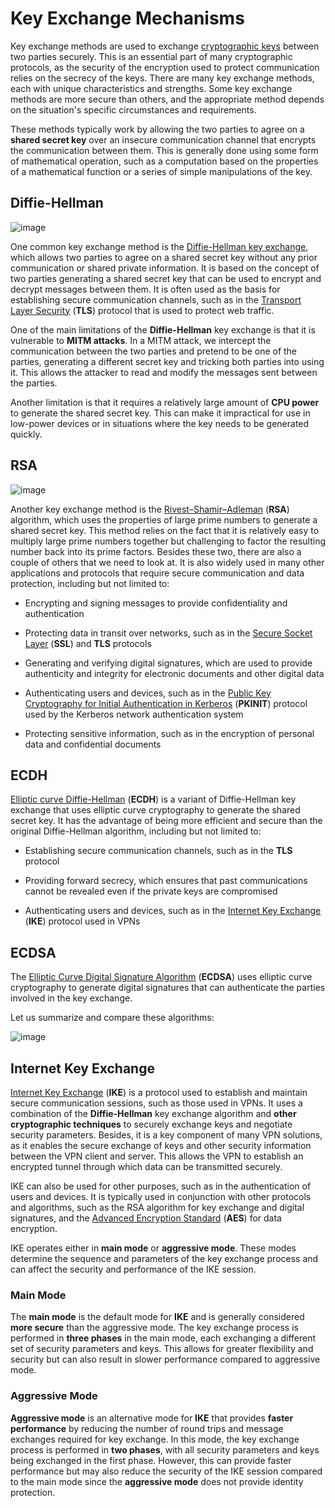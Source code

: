 # Key Exchange Mechanisms

Key exchange methods are used to exchange [cryptographic keys](https://www.cloudflare.com/learning/ssl/what-is-a-cryptographic-key/) between two parties securely. This is an essential part of many cryptographic protocols, as the security of the encryption used to protect communication relies on the secrecy of the keys. There are many key exchange methods, each with unique characteristics and strengths. Some key exchange methods are more secure than others, and the appropriate method depends on the situation's specific circumstances and requirements.

These methods typically work by allowing the two parties to agree on a **shared secret key** over an insecure communication channel that encrypts the communication between them. This is generally done using some form of mathematical operation, such as a computation based on the properties of a mathematical function or a series of simple manipulations of the key.

## Diffie-Hellman

![image](https://github.com/user-attachments/assets/d8010f30-fdf4-4938-917d-ccdf27294649)

One common key exchange method is the [Diffie-Hellman key exchange](https://www.comparitech.com/blog/information-security/diffie-hellman-key-exchange/), which allows two parties to agree on a shared secret key without any prior communication or shared private information. It is based on the concept of two parties generating a shared secret key that can be used to encrypt and decrypt messages between them. It is often used as the basis for establishing secure communication channels, such as in the [Transport Layer Security](https://www.cloudflare.com/learning/ssl/transport-layer-security-tls/) (**TLS**) protocol that is used to protect web traffic.

One of the main limitations of the **Diffie-Hellman** key exchange is that it is vulnerable to **MITM attacks**. In a MITM attack, we intercept the communication between the two parties and pretend to be one of the parties, generating a different secret key and tricking both parties into using it. This allows the attacker to read and modify the messages sent between the parties.

Another limitation is that it requires a relatively large amount of **CPU power** to generate the shared secret key. This can make it impractical for use in low-power devices or in situations where the key needs to be generated quickly.

## RSA

![image](https://github.com/user-attachments/assets/79c30bbd-9078-4779-b27e-f637cf3feff0)

Another key exchange method is the [Rivest–Shamir–Adleman](https://www.venafi.com/blog/how-diffie-hellman-key-exchange-different-rsa) (**RSA**) algorithm, which uses the properties of large prime numbers to generate a shared secret key. This method relies on the fact that it is relatively easy to multiply large prime numbers together but challenging to factor the resulting number back into its prime factors. Besides these two, there are also a couple of others that we need to look at. It is also widely used in many other applications and protocols that require secure communication and data protection, including but not limited to:

- Encrypting and signing messages to provide confidentiality and authentication

- Protecting data in transit over networks, such as in the [Secure Socket Layer](https://www.cloudflare.com/learning/ssl/what-is-ssl/) (**SSL**) and **TLS** protocols

- Generating and verifying digital signatures, which are used to provide authenticity and integrity for electronic documents and other digital data

- Authenticating users and devices, such as in the [Public Key Cryptography for Initial Authentication in Kerberos](https://www.ietf.org/rfc/rfc4556.txt) (**PKINIT**) protocol used by the Kerberos network authentication system

- Protecting sensitive information, such as in the encryption of personal data and confidential documents

## ECDH

[Elliptic curve Diffie-Hellman](https://medium.com/swlh/understanding-ec-diffie-hellman-9c07be338d4a) (**ECDH**) is a variant of Diffie-Hellman key exchange that uses elliptic curve cryptography to generate the shared secret key. It has the advantage of being more efficient and secure than the original Diffie-Hellman algorithm, including but not limited to:

- Establishing secure communication channels, such as in the **TLS** protocol

- Providing forward secrecy, which ensures that past communications cannot be revealed even if the private keys are compromised

- Authenticating users and devices, such as in the [Internet Key Exchange](https://docs.oracle.com/cd/E19683-01/816-7264/6md9iem1g/index.html) (**IKE**) protocol used in VPNs

## ECDSA

The [Elliptic Curve Digital Signature Algorithm](https://www.hypr.com/security-encyclopedia/elliptic-curve-digital-signature-algorithm) (**ECDSA**) uses elliptic curve cryptography to generate digital signatures that can authenticate the parties involved in the key exchange.

Let us summarize and compare these algorithms:

![image](https://github.com/user-attachments/assets/3dd02875-8fa0-448e-977d-64280ce51b7d)

## Internet Key Exchange

[Internet Key Exchange](https://www.hypr.com/security-encyclopedia/internet-key-exchange) (**IKE**) is a protocol used to establish and maintain secure communication sessions, such as those used in VPNs. It uses a combination of the **Diffie-Hellman** key exchange algorithm and **other cryptographic techniques** to securely exchange keys and negotiate security parameters. Besides, it is a key component of many VPN solutions, as it enables the secure exchange of keys and other security information between the VPN client and server. This allows the VPN to establish an encrypted tunnel through which data can be transmitted securely.

IKE can also be used for other purposes, such as in the authentication of users and devices. It is typically used in conjunction with other protocols and algorithms, such as the RSA algorithm for key exchange and digital signatures, and the [Advanced Encryption Standard](https://www.geeksforgeeks.org/advanced-encryption-standard-aes/) (**AES**) for data encryption.

IKE operates either in **main mode** or **aggressive mode**. These modes determine the sequence and parameters of the key exchange process and can affect the security and performance of the IKE session.

### Main Mode

The **main mode** is the default mode for **IKE** and is generally considered **more secure** than the aggressive mode. The key exchange process is performed in **three phases** in the main mode, each exchanging a different set of security parameters and keys. This allows for greater flexibility and security but can also result in slower performance compared to aggressive mode.

### Aggressive Mode

**Aggressive mode** is an alternative mode for **IKE** that provides **faster performance** by reducing the number of round trips and message exchanges required for key exchange. In this mode, the key exchange process is performed in **two phases**, with all security parameters and keys being exchanged in the first phase. However, this can provide faster performance but may also reduce the security of the IKE session compared to the main mode since the **aggressive mode** does not provide identity protection.


